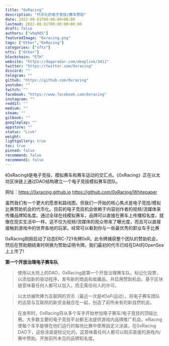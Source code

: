 ```yaml
---
title: "0xRacing"
description: "代币化的电子竞技/赛车赞助"
date: 2022-08-01T00:00:00+08:00
lastmod: 2022-08-01T00:00:00+08:00
draft: false
authors: ["whq985"]
featuredImage: "0xracing.png"
tags: ["Other","0xRacing"]
categories: ["nfts"]
nfts: ["Other"]
blockchain: "ETH"
website: "https://dappradar.com/deeplink/3411"
twitter: "https://twitter.com/0xracing"
discord: ""
telegram: ""
github: "https://github.com/0xracing"
youtube: ""
twitch: ""
facebook: "https://www.facebook.com/0xracing"
instagram: ""
reddit: ""
medium: ""
steam: ""
gitbook: ""
googleplay: ""
appstore: ""
status: "Live"
weight: 
lightgallery: true
toc: true
pinned: false
recommend: false
recommend1: false
---
```

《0xRacing》是电子竞技、模拟赛车和赛车运动的交汇点。《0xRacing》正在以太坊区块链上通过DAO结构建立一个电子竞技模拟赛车团队。

网址：https://0xracing.github.io
            https://github.com/0xRacing/Whitepaper

虽然我们有一个更大的愿景和路线图，但我们一开始的核心焦点是电子竞技/模拟比赛赞助机会的代币化。目前的电子竞技机会依赖于内容创作者的视频/流媒体来传播品牌知名度。通过全球在线模拟赛车，品牌可以直接在赛车上传播知名度，就像在现实生活中一样。这不仅为视频/流媒体的观众带来了曝光度，而且可以直接接触到游戏中的世界各地的玩家。经常可以看到你与一些最优秀的职业车手比赛

0xRacing刚刚启动了动态ERC-721令牌0xR。此令牌捕获整个团队的赞助机会，然后在赞助期结束时转换为赞助证明令牌。我们最初的代币已经在DAI的OpenSea上上市了!

**第一个开放治理电子赛车队**

> 使用以太坊上的DAO，0xRacing是第一个开放治理赛车队。标记化投票，以添加新的驱动程序，发布新的商品和收藏品，并启用赞助机会。基于区块链意味着任何人都可以加入，而无需任何人的许可。

> 以太坊被吹捧为互联网的货币（最近一次是#DeFi运动）。将电子赛车团队的运营与互联网的新资金融合在一起，创造了前所未有的新自然机会。

> 在发布时，0xRacing将从多个车手开始参加电子赛车/电子竞技的顶级比赛。大多数主要的电子竞技平台都无法提供游戏内品牌推广机会。eRacing使每个车手能够在他们运行的每场比赛中使用自定义涂装，在0xRacing DAO下，这些涂装是标记化的。这意味着任何人都可以购买直接的游戏内/赛中赞助。开放前所未见的品牌知名度。
